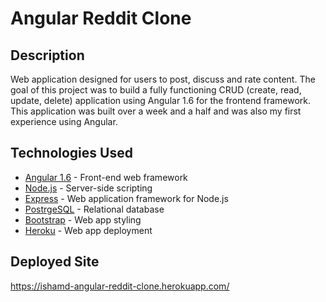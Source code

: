 # Angular Reddit Clone

## Description

Web application designed for users to post, discuss and rate content. The goal of this project was to build a fully functioning CRUD (create, read, update, delete) application using Angular 1.6 for the frontend framework. This application was built over a week and a half and was also my first experience using Angular.

## Technologies Used

* [Angular 1.6](https://angularjs.org/) - Front-end web framework
* [Node.js](https://nodejs.org/en/) - Server-side scripting
* [Express](https://expressjs.com/) - Web application framework for Node.js
* [PostrgeSQL](https://www.postgresql.org/) - Relational database
* [Bootstrap](http://getbootstrap.com/) - Web app styling
* [Heroku](https://www.heroku.com/) - Web app deployment

## Deployed Site

https://ishamd-angular-reddit-clone.herokuapp.com/
